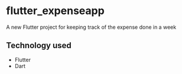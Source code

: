 # flutter_expenseapp

A new Flutter project for keeping track of the expense done in a week

## Technology used
- Flutter
- Dart

